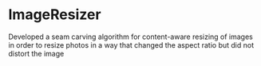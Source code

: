 # ImageResizer
Developed a seam carving algorithm for content-aware resizing of images in order to resize photos in a way that changed the aspect ratio but did not distort the image
